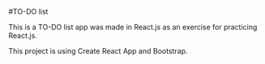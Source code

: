 #TO-DO list

This is a TO-DO list app was made in React.js as an exercise for practicing React.js.

This project is using Create React App and Bootstrap.


